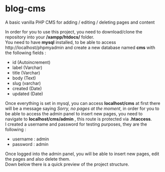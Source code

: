 # blog-cms
A basic vanilla PHP CMS for adding / editing / deleting pages and content

In order for you to use this project, you need to download/clone the repository into your **/xampp/htdocs/** folder.
</br>
You need to have **mysql** installed, to be able to access http://localhost/phpmyadmin and create a new database named **cms** with the following fields : 
 * id (Autoincrement)
 * label (Varchar)
 * title (Varchar)
 * body (Text)
 * slug (varchar)
 * created (Date)
 * updated (Date)

Once everything is set in mysql, you can access **localhost/cms** at first there will be a message saying *Sorry, no pages at the moment*, in order for you to be able to access the admin panel to insert new pages, you need to navigate to **localhost/cms/admin** , this route is protected via **.htaccess**.
</br>
I created a username and password for testing purposes, they are the following :
  * username : admin
  * password : admin

Once logged into the admin panel, you will be able to insert new pages, edit the pages and also delete them.
</br>
Down below there is a quick preview of the project structure.

